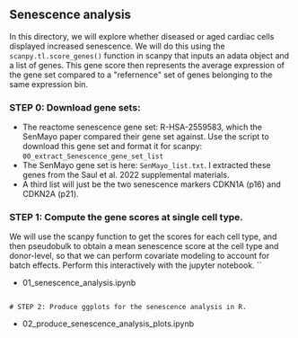 ## Senescence analysis

In this directory, we will explore whether diseased or aged cardiac cells displayed increased senescence. We will do this using the `scanpy.tl.score_genes()` function in scanpy that inputs an adata object and a list of genes. This gene score then represents the average expression of the gene set compared to a "refernence" set of genes belonging to the same expression bin.

### STEP 0: Download gene sets:
- The reactome senescence gene set: R-HSA-2559583, which the SenMayo paper compared their gene set against. Use the script to download this gene set and format it for scanpy: `00_extract_Senescence_gene_set_list`
- The SenMayo gene set is here: `SenMayo_list.txt`. I extracted these genes from the Saul et al. 2022 supplemental materials.
- A third list will just be the two senescence markers CDKN1A (p16) and CDKN2A (p21).

### STEP 1: Compute the gene scores at single cell type. 

We will use the scanpy function to get the scores for each cell type, and then pseudobulk to obtain a mean senescence score at the cell type and donor-level, so that we can perform covariate modeling to account for batch effects. Perform this interactively with the jupyter notebook. 
``
- 01_senescence_analysis.ipynb
```

# STEP 2: Produce ggplots for the senescence analysis in R.
```
- 02_produce_senescence_analysis_plots.ipynb
```
